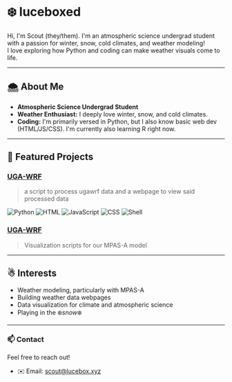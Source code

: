# ❄️ luceboxed

Hi, I'm Scout (they/them). I'm an atmospheric science undergrad student with a passion for winter, snow, cold climates, and weather modeling!  
I love exploring how Python and coding can make weather visuals come to life.

---

## 🌨️ About Me

- **Atmospheric Science Undergrad Student**  
- **Weather Enthusiast:** I deeply love winter, snow, and cold climates.
- **Coding:** I'm primarily versed in Python, but I also know basic web dev (HTML/JS/CSS). I'm currently also learning R right now.

---

## 🌌 Featured Projects

### [UGA-WRF](https://github.com/UGA-WRF-Club/ugawrf)
> a script to process ugawrf data and a webpage to view said processed data

![Python](https://img.shields.io/badge/Python-65.5%25-blue?logo=python)  ![HTML](https://img.shields.io/badge/HTML-16.3%25-orange?logo=html5)  ![JavaScript](https://img.shields.io/badge/JavaScript-14.8%25-yellow?logo=javascript)  ![CSS](https://img.shields.io/badge/CSS-2.0%25-blue?logo=css)  ![Shell](https://img.shields.io/badge/Shell-1.4%25-lightgrey)

### [UGA-WRF](https://github.com/UGA-WRF-Club/ugampas)
> Visualization scripts for our MPAS-A model

---

## ☃ Interests

- Weather modeling, particularly with MPAS-A
- Building weather data webpages
- Data visualization for climate and atmospheric science
- Playing in the ❄️*snow*❄️

---

### 📫 Contact

Feel free to reach out!

- ✉️ Email: scout@lucebox.xyz


